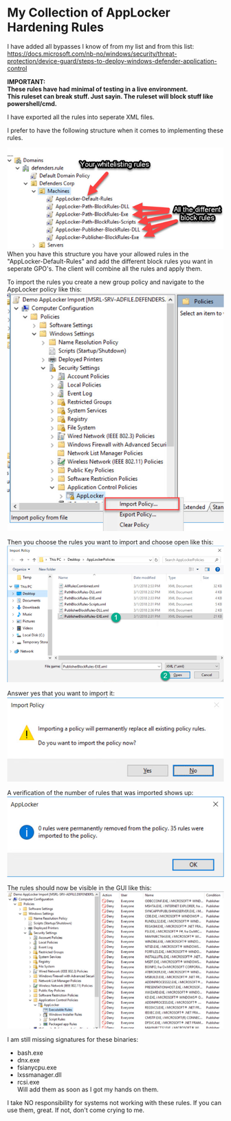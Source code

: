 # My Collection of AppLocker Hardening Rules

I have added all bypasses I know of from my list and from this list:
https://docs.microsoft.com/nb-no/windows/security/threat-protection/device-guard/steps-to-deploy-windows-defender-application-control

**IMPORTANT:  
These rules have had minimal of testing in a live environment.  
This ruleset can break stuff. Just sayin.
The ruleset will block stuff like powershell/cmd.**


I have exported all the rules into seperate XML files. 

I prefer to have the following structure when it comes to implementing these rules. 

![Alt text](image/AppLocker-Structure.jpg?raw=true "AppLocker Structure")
When you have this structure you have your allowed rules in the "AppLocker-Default-Rules" and add the different block rules you want in
seperate GPO's. The client will combine all the rules and apply them. 

To import the rules you create a new group policy and navigate to the AppLocker policy like this:   
![Alt text](image/ImportRules-1.jpg?raw=true "Importing AppLocker rules")

Then you choose the rules you want to import and choose open like this:   
![Alt text](image/ImportRules-2.jpg?raw=true "Importing AppLocker rules")

Answer yes that you want to import it:   
![Alt text](image/ImportRules-3.jpg?raw=true "Importing AppLocker rules")

A verification of the number of rules that was imported shows up:   
![Alt text](image/ImportRules-4.jpg?raw=true "Importing AppLocker rules")

The rules should now be visible in the GUI like this:   
![Alt text](image/ImportRules-5.jpg?raw=true "Importing AppLocker rules")


I am still missing signatures for these binaries:   
* bash.exe
* dnx.exe
* fsianycpu.exe
* lxssmanager.dll
* rcsi.exe   
Will add them as soon as I got my hands on them.

I take NO responsibility for systems not working with these rules. 
If you can use them, great. If not, don't come crying to me. 